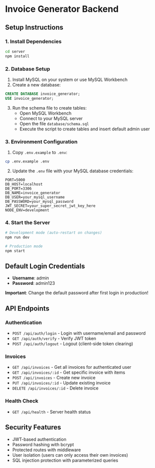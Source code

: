 # Invoice Generator Backend

## Setup Instructions

### 1. Install Dependencies
```bash
cd server
npm install
```

### 2. Database Setup
1. Install MySQL on your system or use MySQL Workbench
2. Create a new database:
```sql
CREATE DATABASE invoice_generator;
USE invoice_generator;
```

3. Run the schema file to create tables:
   - Open MySQL Workbench
   - Connect to your MySQL server
   - Open the file `database/schema.sql`
   - Execute the script to create tables and insert default admin user

### 3. Environment Configuration
1. Copy `.env.example` to `.env`:
```bash
cp .env.example .env
```

2. Update the `.env` file with your MySQL database credentials:
```
PORT=5000
DB_HOST=localhost
DB_PORT=3306
DB_NAME=invoice_generator
DB_USER=your_mysql_username
DB_PASSWORD=your_mysql_password
JWT_SECRET=your_super_secret_jwt_key_here
NODE_ENV=development
```

### 4. Start the Server
```bash
# Development mode (auto-restart on changes)
npm run dev

# Production mode
npm start
```

## Default Login Credentials
- **Username**: admin
- **Password**: admin123

**Important**: Change the default password after first login in production!

## API Endpoints

### Authentication
- `POST /api/auth/login` - Login with username/email and password
- `GET /api/auth/verify` - Verify JWT token
- `POST /api/auth/logout` - Logout (client-side token clearing)

### Invoices
- `GET /api/invoices` - Get all invoices for authenticated user
- `GET /api/invoices/:id` - Get specific invoice with items
- `POST /api/invoices` - Create new invoice
- `PUT /api/invoices/:id` - Update existing invoice
- `DELETE /api/invoices/:id` - Delete invoice

### Health Check
- `GET /api/health` - Server health status

## Security Features
- JWT-based authentication
- Password hashing with bcrypt
- Protected routes with middleware
- User isolation (users can only access their own invoices)
- SQL injection protection with parameterized queries